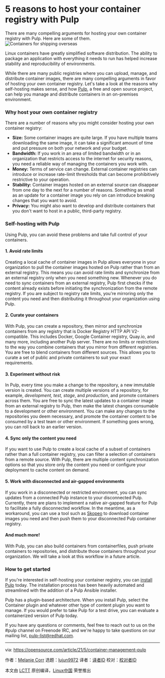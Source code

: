 [#]: subject: (5 reasons to host your container registry with Pulp)
[#]: via: (https://opensource.com/article/21/5/container-management-pulp)
[#]: author: (Melanie Corr https://opensource.com/users/melanie-corr)
[#]: collector: (lujun9972)
[#]: translator: ( )
[#]: reviewer: ( )
[#]: publisher: ( )
[#]: url: ( )

5 reasons to host your container registry with Pulp
======
There are many compelling arguments for hosting your own container
registry with Pulp. Here are some of them.
![Containers for shipping overseas][1]

Linux containers have greatly simplified software distribution. The ability to package an application with everything it needs to run has helped increase stability and reproducibility of environments.

While there are many public registries where you can upload, manage, and distribute container images, there are many compelling arguments in favor of hosting your own container registry. Let's take a look at the reasons why self-hosting makes sense, and how [Pulp][2], a free and open source project, can help you manage and distribute containers in an on-premises environment.

### Why host your own container registry

There are a number of reasons why you might consider hosting your own container registry:

  * **Size:** Some container images are quite large. If you have multiple teams downloading the same image, it can take a significant amount of time and put pressure on both your network and your budget.
  * **Bandwidth:** If you work in an area of limited bandwidth or in an organization that restricts access to the internet for security reasons, you need a reliable way of managing the containers you work with.
  * **Money:** Terms of service can change. External container registries can introduce or increase rate-limit thresholds that can become prohibitively restrictive to your operation.
  * **Stability:** Container images hosted on an external source can disappear from one day to the next for a number of reasons. Something as small as an update for a container image you rely on can introduce breaking changes that you want to avoid.
  * **Privacy:** You might also want to develop and distribute containers that you don't want to host in a public, third-party registry.



### Self-hosting with Pulp

Using Pulp, you can avoid these problems and take full control of your containers.

#### 1\. Avoid rate limits

Creating a local cache of container images in Pulp allows everyone in your organization to pull the container images hosted on Pulp rather than from an external registry. This means you can avoid rate limits and synchronize from an external registry only when you need something new. Whenever you do need to sync containers from an external registry, Pulp first checks if the content already exists before initiating the synchronization from the remote registry. If you are subject to registry rate limits, you're mirroring only the content you need and then distributing it throughout your organization using Pulp.

#### 2\. Curate your containers

With Pulp, you can create a repository, then mirror and synchronize containers from any registry that is Docker Registry HTTP API V2-compatible. This includes Docker, Google Container registry, Quay.io, and many more, including another Pulp server. There are no limits or restrictions to the way you combine containers that you mirror from different registries. You are free to blend containers from different sources. This allows you to curate a set of public and private containers to suit your exact requirements.

#### 3\. Experiment without risk

In Pulp, every time you make a change to the repository, a new immutable version is created. You can create multiple versions of a repository, for example, _development, test, stage_, and _production_, and promote containers across them. You are free to sync the latest updates to a container image from an external registry to Pulp, then make the latest changes consumable to a development or other environment. You can make any changes to the repositories you deem necessary, and promote the container content to be consumed by a test team or other environment. If something goes wrong, you can roll back to an earlier version.

#### 4\. Sync only the content you need

If you want to use Pulp to create a local cache of a subset of containers rather than a full container registry, you can filter a selection of containers from a remote source. With Pulp, there are multiple content synchronization options so that you store only the content you need or configure your deployment to cache content on demand.

#### 5\. Work with disconnected and air-gapped environments

If you work in a disconnected or restricted environment, you can sync updates from a connected Pulp instance to your disconnected Pulp. Currently, there are plans to implement a native air-gapped feature for Pulp to facilitate a fully disconnected workflow. In the meantime, as a workaround, you can use a tool such as [Skopeo][3] to download container images you need and then push them to your disconnected Pulp container registry.

#### And much more!

With Pulp, you can also build containers from containerfiles, push private containers to repositories, and distribute those containers throughout your organization. We will take a look at this workflow in a future article.

### How to get started

If you're interested in self-hosting your container registry, you can [install Pulp][4] today. The installation process has been heavily automated and streamlined with the addition of a Pulp Ansible installer.

Pulp has a plugin-based architecture. When you install Pulp, select the Container plugin and whatever other type of content plugin you want to manage. If you would prefer to take Pulp for a test drive, you can evaluate a containerized version of Pulp today.

If you have any questions or comments, feel free to reach out to us on the #pulp channel on Freenode IRC, and we're happy to take questions on our mailing list, [pulp-list@redhat.com][5].

--------------------------------------------------------------------------------

via: https://opensource.com/article/21/5/container-management-pulp

作者：[Melanie Corr][a]
选题：[lujun9972][b]
译者：[译者ID](https://github.com/译者ID)
校对：[校对者ID](https://github.com/校对者ID)

本文由 [LCTT](https://github.com/LCTT/TranslateProject) 原创编译，[Linux中国](https://linux.cn/) 荣誉推出

[a]: https://opensource.com/users/melanie-corr
[b]: https://github.com/lujun9972
[1]: https://opensource.com/sites/default/files/styles/image-full-size/public/lead-images/containers_2015-2-osdc-lead.png?itok=kAfHrBoy (Containers for shipping overseas)
[2]: https://pulpproject.org/
[3]: https://github.com/containers/skopeo
[4]: https://pulpproject.org/installation-introduction/
[5]: mailto:pulp-list@redhat.com
